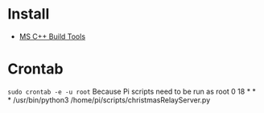 # Install
* [MS C++ Build Tools](https://visualstudio.microsoft.com/thank-you-downloading-visual-studio/?sku=BuildTools&rel=14)

# Crontab
```sudo crontab -e -u root``` Because Pi scripts need to be run as root
0 18 * * * /usr/bin/python3 /home/pi/scripts/christmasRelayServer.py